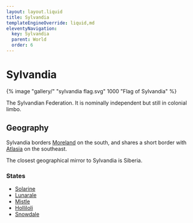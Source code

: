 ```yaml
---
layout: layout.liquid
title: Sylvandia
templateEngineOverride: liquid,md
eleventyNavigation:
  key: Sylvandia
  parent: World
  order: 6
---
```


# Sylvandia

{% image "gallery/" "sylvandia flag.svg" 1000 "Flag of Sylvandia" %}

The Sylvandian Federation. It is nominally independent but still in colonial limbo.

## Geography

Sylvandia borders [Moreland](/world/moreland/) on the south, and shares a short border with [Atlasia](/world/atlasia/) on the southeast.

The closest geographical mirror to Sylvandia is Siberia.

### States

- [Solarine](solarine/)
- [Lunarale](lunarale/)
- [Mistle](mistle/)
- [Holliloli](holliloli/)
- [Snowdale](snowdale/)
